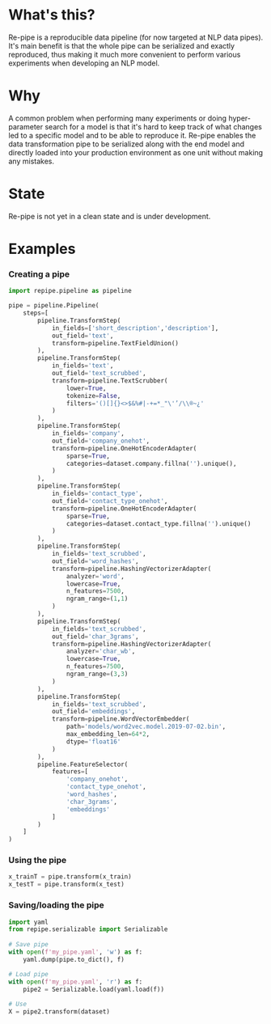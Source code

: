 # What's this?
Re-pipe is a reproducible data pipeline (for now targeted at NLP data pipes). It's main benefit is that the 
whole pipe can be serialized and exactly reproduced, thus making it much more convenient to perform various 
experiments when developing an NLP model. 

# Why 
A common problem when performing many experiments or doing hyper-parameter search for a model is that it's hard to
keep track of what changes led to a specific model and to be able to reproduce it. Re-pipe enables the data 
transformation pipe to be serialized along with the end model and directly loaded into your production environment 
as one unit without making any mistakes.

# State
Re-pipe is not yet in a clean state and is under development. 

# Examples
### Creating a pipe

```python
import repipe.pipeline as pipeline

pipe = pipeline.Pipeline(
    steps=[
        pipeline.TransformStep(
            in_fields=['short_description','description'],
            out_field='text',
            transform=pipeline.TextFieldUnion()
        ),
        pipeline.TransformStep(
            in_fields='text',
            out_field='text_scrubbed',
            transform=pipeline.TextScrubber(
                lower=True,
                tokenize=False,
                filters='()[]{}<>$&%#|-+=*_"\'’/\\®~¿'
            )
        ),
        pipeline.TransformStep(
            in_fields='company',
            out_field='company_onehot',
            transform=pipeline.OneHotEncoderAdapter(
                sparse=True,
                categories=dataset.company.fillna('').unique(),
            )
        ),
        pipeline.TransformStep(
            in_fields='contact_type',
            out_field='contact_type_onehot',
            transform=pipeline.OneHotEncoderAdapter(
                sparse=True,
                categories=dataset.contact_type.fillna('').unique()                
            )
        ),
        pipeline.TransformStep(
            in_fields='text_scrubbed',
            out_field='word_hashes',
            transform=pipeline.HashingVectorizerAdapter(
                analyzer='word',
                lowercase=True,
                n_features=7500,
                ngram_range=(1,1)            
            )
        ),
        pipeline.TransformStep(
            in_fields='text_scrubbed',
            out_field='char_3grams',
            transform=pipeline.HashingVectorizerAdapter(
                analyzer='char_wb',
                lowercase=True,
                n_features=7500,
                ngram_range=(3,3)
            )
        ),
        pipeline.TransformStep(
            in_fields='text_scrubbed',
            out_field='embeddings',
            transform=pipeline.WordVectorEmbedder(
                path='models/word2vec.model.2019-07-02.bin',
                max_embedding_len=64*2,
                dtype='float16'
            )
        ),
        pipeline.FeatureSelector(
            features=[
                'company_onehot',
                'contact_type_onehot',                
                'word_hashes',
                'char_3grams',
                'embeddings'
            ]
        )
    ]
)
```

### Using the pipe

```python
x_trainT = pipe.transform(x_train)
x_testT = pipe.transform(x_test)
```

### Saving/loading the pipe
```python
import yaml
from repipe.serializable import Serializable
 
# Save pipe
with open(f'my_pipe.yaml', 'w') as f:
    yaml.dump(pipe.to_dict(), f)

# Load pipe
with open(f'my_pipe.yaml', 'r') as f:
    pipe2 = Serializable.load(yaml.load(f))
    
# Use
X = pipe2.transform(dataset)
```